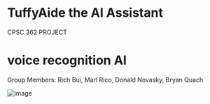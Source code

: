# TuffyAide the AI Assistant
CPSC 362 PROJECT

# voice recognition AI

Group Members: Rich Bui, Marl Rico, Donald Novasky, Bryan Quach

![image](https://user-images.githubusercontent.com/92476689/195766471-00ae7db8-7406-41c7-a3f2-85a898de4aa5.png)

